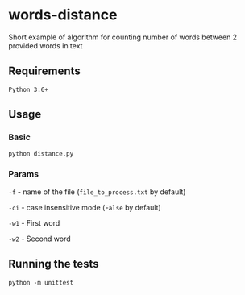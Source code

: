 # words-distance

Short example of algorithm for counting number of words between 2 provided words in text

## Requirements

```
Python 3.6+
```

## Usage

### Basic
```
python distance.py
```

### Params
`-f` - name of the file (`file_to_process.txt` by default)

`-ci` - case insensitive mode (`False` by default)

`-w1` - First word

`-w2` - Second word

## Running the tests

```
python -m unittest
```
